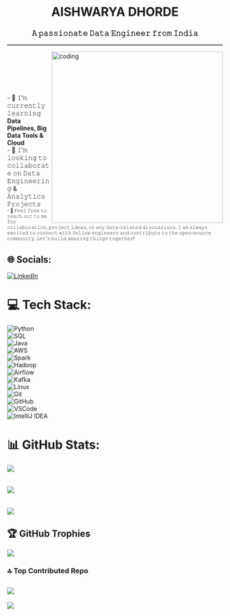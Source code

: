 <h1 align="center">AISHWARYA DHORDE</h1>
<h3 align="center">𝙰 𝚙𝚊𝚜𝚜𝚒𝚘𝚗𝚊𝚝𝚎 𝙳𝚊𝚝𝚊 𝙴𝚗𝚐𝚒𝚗𝚎𝚎𝚛 𝚏𝚛𝚘𝚖 𝙸𝚗𝚍𝚒𝚊</h3>

<hr style="height:3px;border-width:0;color:white;background-color:gray">

<img align="right" alt="coding" width="400" src="https://miro.medium.com/v2/0*wLIZOPzk0uC9WjlD.gif"><br><br><br><br><br>

<p align="centre"> 
- 🌱 𝙸’𝚖 𝚌𝚞𝚛𝚛𝚎𝚗𝚝𝚕𝚢 𝚕𝚎𝚊𝚛𝚗𝚒𝚗𝚐 <b> Data Pipelines, Big Data Tools & Cloud </b>  
<br> 
- 👯 𝙸’𝚖 𝚕𝚘𝚘𝚔𝚒𝚗𝚐 𝚝𝚘 𝚌𝚘𝚕𝚕𝚊𝚋𝚘𝚛𝚊𝚝𝚎 𝚘𝚗 𝙳𝚊𝚝𝚊 𝙴𝚗𝚐𝚒𝚗𝚎𝚎𝚛𝚒𝚗𝚐 & 𝙰𝚗𝚊𝚕𝚢𝚝𝚒𝚌𝚜 𝙿𝚛𝚘𝚓𝚎𝚌𝚝𝚜  
<br> 
<font size="1"> 
- 🎫️ 𝙵𝚎𝚎𝚕 𝚏𝚛𝚎𝚎 𝚝𝚘 𝚛𝚎𝚊𝚌𝚑 𝚘𝚞𝚝 𝚝𝚘 𝚖𝚎 𝚏𝚘𝚛 𝚌𝚘𝚕𝚕𝚊𝚋𝚘𝚛𝚊𝚝𝚒𝚘𝚗, 𝚙𝚛𝚘𝚓𝚎𝚌𝚝 𝚒𝚍𝚎𝚊𝚜, 𝚘𝚛 𝚊𝚗𝚢 𝚍𝚊𝚝𝚊-𝚛𝚎𝚕𝚊𝚝𝚎𝚍 𝚍𝚒𝚜𝚌𝚞𝚜𝚜𝚒𝚘𝚗𝚜.  
𝙸 𝚊𝚖 𝚊𝚕𝚠𝚊𝚢𝚜 𝚎𝚡𝚌𝚒𝚝𝚎𝚍 𝚝𝚘 𝚌𝚘𝚗𝚗𝚎𝚌𝚝 𝚠𝚒𝚝𝚑 𝚏𝚎𝚕𝚕𝚘𝚠 𝚎𝚗𝚐𝚒𝚗𝚎𝚎𝚛𝚜 𝚊𝚗𝚍 𝚌𝚘𝚗𝚝𝚛𝚒𝚋𝚞𝚝𝚎 𝚝𝚘 𝚝𝚑𝚎 𝚘𝚙𝚎𝚗-𝚜𝚘𝚞𝚛𝚌𝚎 𝚌𝚘𝚖𝚖𝚞𝚗𝚒𝚝𝚢.  
𝙻𝚎𝚝'𝚜 𝚋𝚞𝚒𝚕𝚍 𝚊𝚖𝚊𝚣𝚒𝚗𝚐 𝚝𝚑𝚒𝚗𝚐𝚜 𝚝𝚘𝚐𝚎𝚝𝚑𝚎𝚛!  
</font> 
<br> 

## 🌐 Socials:
[![LinkedIn](https://img.shields.io/badge/LinkedIn-%230077B5.svg?logo=linkedin&logoColor=white)](https://www.linkedin.com/in/aishwarya-dhorde)

# 💻 Tech Stack:

![Python](https://img.shields.io/badge/python-3670A0?style=flat&logo=python&logoColor=ffdd54)  
![SQL](https://img.shields.io/badge/sql-%2300599C.svg?style=flat&logo=postgresql&logoColor=white)  
![Java](https://img.shields.io/badge/java-557C94?style=flat&logo=java&logoColor=white)  
![AWS](https://img.shields.io/badge/AWS-%23FF9900.svg?style=flat&logo=amazonaws&logoColor=white)  
![Spark](https://img.shields.io/badge/Apache_Spark-E25A1C?style=flat&logo=apachespark&logoColor=white)  
![Hadoop](https://img.shields.io/badge/Hadoop-66CCFF?style=flat&logo=apachehadoop&logoColor=black)  
![Airflow](https://img.shields.io/badge/Airflow-017CEE?style=flat&logo=apacheairflow&logoColor=white)  
![Kafka](https://img.shields.io/badge/Kafka-000000?style=flat&logo=apachekafka&logoColor=white)  
![Linux](https://img.shields.io/badge/Linux-FCC624?style=flat&logo=linux&logoColor=black)  
![Git](https://img.shields.io/badge/GIT-E44C30?style=flat&logo=git&logoColor=white)  
![GitHub](https://img.shields.io/badge/GitHub-%23121011.svg?style=flat&logo=github&logoColor=white)  
![VSCode](https://img.shields.io/badge/VSCode-007ACC?style=flat&logo=visualstudiocode&logoColor=white)  
![IntelliJ IDEA](https://img.shields.io/badge/IntelliJIDEA-000000.svg?&style=flat&logo=intellijidea&logoColor=white)  


# 📊 GitHub Stats:
![](https://github-readme-stats.vercel.app/api?username=adhorde20&theme=omni&hide_border=false&include_all_commits=false&count_private=true)<br/><br/>  
![](https://github-readme-streak-stats.herokuapp.com/?user=adhorde20&theme=omni&hide_border=false)<br/><br/>  
![](https://github-readme-stats.vercel.app/api/top-langs/?username=adhorde20&theme=omni&hide_border=false&include_all_commits=false&count_private=true&layout=compact)  

## 🏆 GitHub Trophies
![](https://github-profile-trophy.vercel.app/?username=adhorde20&theme=radical&no-frame=false&no-bg=false&margin-w=4)  

### 🔝 Top Contributed Repo
![](https://github-contributor-stats.vercel.app/api?username=adhorde20&limit=5&theme=dark&combine_all_yearly_contributions=true)  
---
[![](https://visitcount.itsvg.in/api?id=adhorde20&icon=0&color=0)](https://visitcount.itsvg.in)
